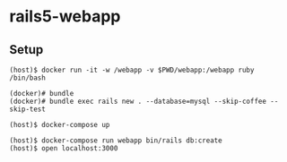 # rails5-webapp

## Setup

```shellsession
(host)$ docker run -it -w /webapp -v $PWD/webapp:/webapp ruby /bin/bash
```

```shellsession
(docker)# bundle
(docker)# bundle exec rails new . --database=mysql --skip-coffee --skip-test
```

```shellsession
(host)$ docker-compose up
```

```shellsession
(host)$ docker-compose run webapp bin/rails db:create
(host)$ open localhost:3000
```
